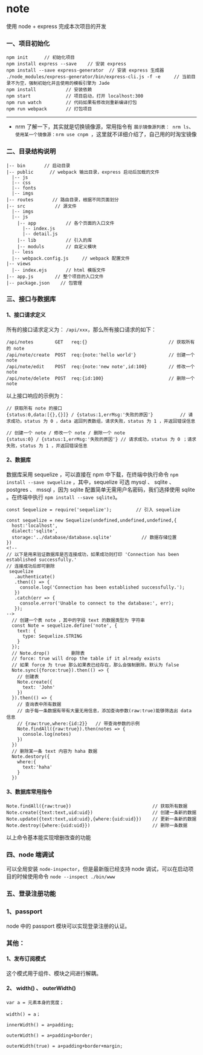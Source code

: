 # note
使用 node + express 完成本次项目的开发

### 一、项目初始化
```
npm init      // 初始化项目
npm install express --save    // 安装 express
npm install --save express-generator  // 安装 express 生成器
./node_modules/express-generator/bin/express-cli.js -f -e     // 当前目录不为空，强制初始化并且使用的模板引擎为 Jade
npm install           // 安装依赖
npm start             // 项目启动，打开 localhost:300
npm run watch         // 代码如果有修改则重新编译打包
npm run webpack       // 打包项目
```

*******
* nrm 了解一下，其实就是切换镜像源，常用指令有 `展示镜像源列表： nrm ls`、`使用某一个镜像源：nrm use cnpm `，这里就不详细介绍了，自己用的时淘宝镜像

### 二、目录结构说明

```
|-- bin       // 启动目录
|-- public      // webpack 输出目录，express 启动后加载的文件
  |-- js
  |-- css
  |-- fonts
  |-- imgs
|-- routes       // 路由目录，根据不同页面划分
|-- src           // 源文件
  |-- imgs
  |-- js
    |-- app           // 各个页面的入口文件
      |-- index.js      
      |-- detail.js
    |-- lib           // 引入的库
    |-- moduls        // 自定义模块 
  |-- less
  |-- webpack.config.js     // webpack 配置文件
|-- views
  |-- index.ejs       // html 模版文件
|-- app.js        // 整个项目的入口文件
|-- package.json    // 包管理

```

### 三、接口与数据库

#### 1、接口请求定义
所有的接口请求定义为： `/api/xxx`，那么所有接口请求的如下：
```
/api/notes        GET   req:{}                              // 获取所有的 note
/api/note/create  POST  req:{note:'hello world'}            // 创建一个 note
/api/note/edit    POST  req:{note:'new note',id:100}        // 修改一个 note
/api/note/delete  POST  req:{id:100}                        // 删除一个 note
```
以上接口响应的示例为：
```
// 获取所有 note 的接口
{status:0,data:[{},{}]} / {status:1,errMsg:'失败的原因'}          // 请求成功，status 为 0 ，data 返回列表数组，请求失败，status 为 1 ，并返回错误信息

// 创建一个 note / 修改一个 note / 删除一个 note
{status:0} / {status:1,errMsg:'失败的原因'} // 请求成功，status 为 0 ；请求失败，status 为 1 ，并返回错误信息
```

#### 2、数据库

数据库采用 sequelize ，可以直接在 npm 中下载，在终端中执行命令 `npm install --save swquelize` ，其中，sequelize 可选 mysql 、 sqlite 、 postgres 、 mssql ，因为 sqlite 配置简单无需用户名密码，我们选择使用 sqlite 。在终端中执行 `npm install --save sqlite3`。

```
const Sequelize = require('sequelize');         // 引入 sequelize

const sequelize = new Sequelize(undefined,undefined,undefined,{
  host:'localhost',
  dialect:'sqlite',
  storage:'../database/database.sqlite'           // 数据存储位置
})
<!--  
// 以下是用来验证数据库是否连接成功，如果成功则打印 'Connection has been established successfully.'
// 连接成功后即可删除
 sequelize                                              
   .authenticate()
   .then(() => {
     console.log('Connection has been established successfully.');
   })
   .catch(err => {
     console.error('Unable to connect to the database:', err);
   }); 
-->
  // 创建一个表 note ，其中的字段 text 的数据类型为 字符串
  const Note = sequelize.define('note', {
    text: {
      type: Sequelize.STRING
    }
  });
  // Note.drop()        删除表
  // force: true will drop the table if it already exists
  // 如果 force 为 true 那么如果表已经存在，那么会强制删除。默认为 false
  Note.sync({force:true}).then(() => {
    // 创建表
    Note.create({
      text: 'John'
    })
  }).then(() => {
    // 查询表中所有数据
    // 由于每一条数据有带有大量无用信息，添加查询参数(raw:true)能够筛选出 data 信息
    // {raw:true,where:{id:2}}   // 带查询参数的示例
    Note.findAll({raw:true}).then(notes => {      
      console.log(notes)
    })
  })
  // 删除某一条 text 内容为 haha 数据
  Note.destory({
    where:{
      text:'haha'
    }
  })

```
#### 3、数据库常用指令
```
Note.findAll({raw:true})                              // 获取所有数据
Note.create({text:text,uid:uid})                      // 创建一条新的数据
Note.update({text:text,uid:uid},{where:{uid:uid}})    // 更新一条新的数据
Note.destroy({where:{uid:uid}})                       // 删除一条数据
```

以上命令基本能实现增删改查的功能



### 四、node 端调试

可以全局安装 `node-inspector`，但是最新版已经支持 node 调试，可以在启动项目的时候使用命令 `node --inspect ./bin/www`

### 五、登录注册功能

### 1、passport

node 中的 passport 模块可以实现登录注册的认证。


### 其他：

#### 1、发布订阅模式
这个模式用于组件、模块之间进行解耦。
<!-- ./src/js/module/events.js 不是很明白 -->

#### 2、 width() 、 outerWidth()

```
var a = 元素本身的宽度；

width() = a；

innerWidth() = a+padding;

outerWidth() = a+padding+border;

outerWidth(true) = a+padding+border+margin;
```